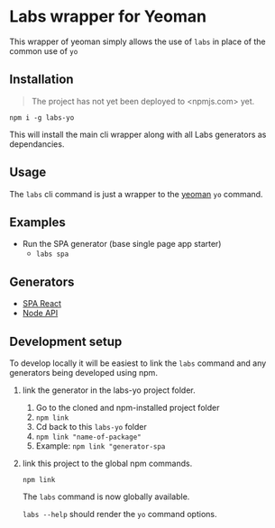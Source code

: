 # Labs wrapper for Yeoman

This wrapper of yeoman simply allows the use of `labs` in place of the common
use of `yo`

## Installation

> The project has not yet been deployed to <npmjs.com> yet.

`npm i -g labs-yo`

This will install the main cli wrapper along with all Labs generators as
dependancies.

## Usage

The `labs` cli command is just a wrapper to the [yeoman](https://yeoman.io/learning/index.html)
`yo` command.

## Examples

- Run the SPA generator (base single page app starter)
  - `labs spa`

## Generators

- [SPA React](https://github.com/Lambda-School-Labs/generator-spa)
- [Node API](https://github.com/Lambda-School-Labs/generator-api)

## Development setup

To develop locally it will be easiest to link the `labs` command and any generators being developed using npm.

1. link the generator in the labs-yo project folder.
    
    1. Go to the cloned and npm-installed project folder
    2. `npm link`
    3. Cd back to this `labs-yo` folder
    4. `npm link "name-of-package"`
    5. Example: `npm link "generator-spa`

2. link this project to the global npm commands.

    `npm link`

    The `labs` command is now globally available.

    `labs --help` should render the `yo` command options.